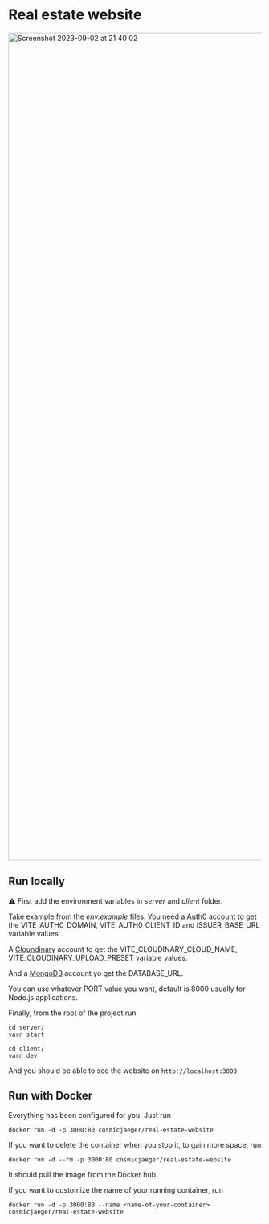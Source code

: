 # Real estate website

<img width="1649" alt="Screenshot 2023-09-02 at 21 40 02" src="https://github.com/alexCoding42/real_estate_website/assets/56698920/9d48e9d4-c80a-46c7-b721-6c0524201645">

## Run locally

⚠️ First add the environment variables in _server_ and _client_ folder.

Take example from the _env.example_ files. You need a [Auth0](https://auth0.com/) account to get the VITE_AUTH0_DOMAIN, VITE_AUTH0_CLIENT_ID and ISSUER_BASE_URL variable values.

A [Cloundinary](https://cloudinary.com/) account to get the VITE_CLOUDINARY_CLOUD_NAME, VITE_CLOUDINARY_UPLOAD_PRESET variable values.

And a [MongoDB](https://www.mongodb.com/) account yo get the DATABASE_URL.

You can use whatever PORT value you want, default is 8000 usually for Node.js applications.

Finally, from the root of the project run

```
cd server/
yarn start
```

```
cd client/
yarn dev
```

And you should be able to see the website on `http://localhost:3000`

## Run with Docker

Everything has been configured for you. Just run

```
docker run -d -p 3000:80 cosmicjaeger/real-estate-website
```

If you want to delete the container when you stop it, to gain more space, run

```
docker run -d --rm -p 3000:80 cosmicjaeger/real-estate-website
```

It should pull the image from the Docker hub.

If you want to customize the name of your running container, run

```
docker run -d -p 3000:80 --name <name-of-your-container> cosmicjaeger/real-estate-website
```
